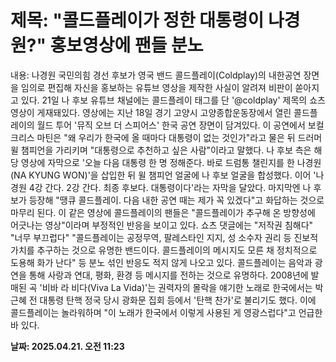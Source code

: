 # **제목: "콜드플레이가 정한 대통령이 나경원?" 홍보영상에 팬들 분노**

  내용: 나경원 국민의힘 경선 후보가 영국 밴드 콜드플레이(Coldplay)의 내한공연 장면을 임의로 편집해 자신을 홍보하는 유튜브 영상을 제작한 사실이 알려져 비판이 쏟아지고 있다. 21일 나 후보 유튜브 채널에는 콜드플레이 태그를 단 '@coldplay' 제목의 쇼츠 영상이 게재돼있다. 영상에는 지난 18일 경기 고양시 고양종합운동장에서 열린 콜드플레이의 월드 투어 '뮤직 오브 더 스피어스' 한국 공연 장면이 담겨있다. 이 공연에서 보컬 크리스 마틴은 "왜 우리가 한국에 올 때마다 대통령이 없는 것인가"라고 물은 뒤 드러머 윌 챔피언을 가리키며 "대통령으로 추천하고 싶은 사람"이라고 말했다. 나 후보 측은 해당 영상에 자막으로 '오늘 다음 대통령 한 명 정해준다. 바로 드럼통 챌린지를 한 나경원(NA KYUNG WON)'을 삽입한 뒤 윌 챔피언 얼굴에 나 후보 얼굴을 합성했다. 이어 '나경원 4강 간다. 2강 간다. 최종 후보다. 대통령이다'라는 자막을 달았다. 마지막엔 나 후보가 등장해 "땡큐 콜드플레이. 다음 내한 공연 때는 제가 꼭 있겠다"고 화답하는 것으로 마무리 된다. 이 같은 영상에 콜드플레이의 팬들은 "콜드플레이가 추구해 온 방향성에 어긋나는 영상"이라며 부정적인 반응을 보이고 있다. 쇼츠 댓글에는 "저작권 침해다" "너무 부끄럽다" "콜드플레이는 공정무역, 팔레스타인 지지, 성 소수자 권리 등 진보적 가치를 추구하는 것으로 유명한 밴드이다. 콜드플레이의 메시지도 모른 채 정치적으로 도용해 화가 난다" 등 분노 섞인 반응도 적지 않게 나오고 있다. 콜드플레이는 음악과 광연을 통해 사랑과 연대, 평화, 환경 등 메시지를 전하는 것으로 유명하다. 2008년에 발매된 곡 '비바 라 비다(Viva La Vida)'는 권력자의 몰락을 얘기한 노래로 한국에서는 박근혜 전 대통령 탄핵 정국 당시 광화문 집회 등에서 '탄핵 찬가'로 불리기도 했다. 이에 콜드플레이는 놀라워하며 "이 노래가 한국에서 이렇게 사용된 게 영광스럽다"고 언급한 바 있다.

  **날짜: 2025.04.21. 오전 11:23**